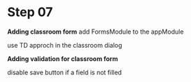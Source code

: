 # Step 07

**Adding classroom form**
add FormsModule to the appModule

use TD approch in the classroom dialog

**Adding validation for classroom form**

disable save button if a field is not filled


